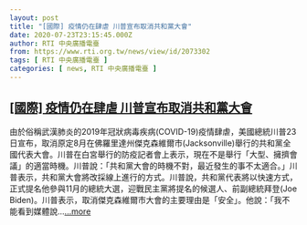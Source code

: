 ```yaml
---
layout: post
title: "[國際] 疫情仍在肆虐 川普宣布取消共和黨大會"
date: 2020-07-23T23:15:45.000Z
author: RTI 中央廣播電臺
from: https://www.rti.org.tw/news/view/id/2073302
tags: [ RTI 中央廣播電臺 ]
categories: [ news, RTI 中央廣播電臺 ]
---
```

<!--1595546145000-->
[[國際] 疫情仍在肆虐 川普宣布取消共和黨大會](https://www.rti.org.tw/news/view/id/2073302)
------

<div>
由於俗稱武漢肺炎的2019年冠狀病毒疾病(COVID-19)疫情肆虐，美國總統川普23日宣布，取消原定8月在佛羅里達州傑克森維爾市(Jacksonville)舉行的共和黨全國代表大會。川普在白宮舉行的防疫記者會上表示，現在不是舉行「大型、擁擠會議」的適當時機。川普說：「共和黨大會的時機不對，最近發生的事不太適合。」川普表示，共和黨大會將改採線上進行的方式。川普說，共和黨代表將以快速方式，正式提名他參與11月的總統大選，迎戰民主黨將提名的候選人、前副總統拜登(Joe Biden)。川普表示，取消傑克森維爾市大會的主要理由是「安全」。他說：「我不能看到媒體說...<a target="_blank" href="https://www.rti.org.tw/news/view/id/2073302">...more</a>
</div>
